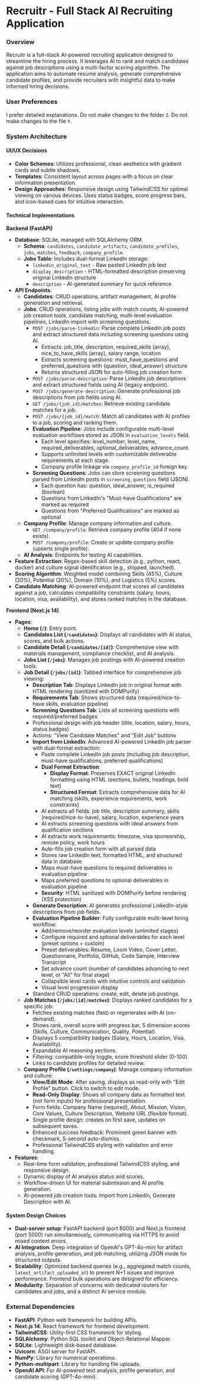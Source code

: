 # Recruitr - Full Stack AI Recruiting Application

### Overview
Recruitr is a full-stack AI-powered recruiting application designed to streamline the hiring process. It leverages AI to rank and match candidates against job descriptions using a multi-factor scoring algorithm. The application aims to automate resume analysis, generate comprehensive candidate profiles, and provide recruiters with insightful data to make informed hiring decisions.

### User Preferences
I prefer detailed explanations.
Do not make changes to the folder `Z`.
Do not make changes to the file `Y`.

### System Architecture

#### UI/UX Decisions
- **Color Schemes**: Utilizes professional, clean aesthetics with gradient cards and subtle shadows.
- **Templates**: Consistent layout across pages with a focus on clear information presentation.
- **Design Approaches**: Responsive design using TailwindCSS for optimal viewing on various devices. Uses status badges, score progress bars, and icon-based cues for intuitive interaction.

#### Technical Implementations
**Backend (FastAPI)**
- **Database**: SQLite, managed with SQLAlchemy ORM.
  - **Schema**: `candidates`, `candidate_artifacts`, `candidate_profiles`, `jobs`, `matches`, `feedback`, `company_profile`.
  - **Jobs Table**: Includes dual-format LinkedIn storage:
    - `linkedin_original_text` - Raw pasted LinkedIn job text
    - `display_description` - HTML-formatted description preserving original LinkedIn structure
    - `description` - AI-generated summary for quick reference
- **API Endpoints**:
  - **Candidates**: CRUD operations, artifact management, AI profile generation and retrieval.
  - **Jobs**: CRUD operations, listing jobs with match counts, AI-powered job creation tools, candidate matching, multi-level evaluation pipelines, LinkedIn import with screening questions.
    - `POST /jobs/parse-linkedin`: Parse complete LinkedIn job posts and extract structured data including screening questions using AI.
      - Extracts: job_title, description, required_skills (array), nice_to_have_skills (array), salary range, location
      - Extracts screening questions: must_have_questions and preferred_questions with {question, ideal_answer} structure
      - Returns structured JSON for auto-filling job creation form
    - `POST /jobs/parse-description`: Parse LinkedIn job descriptions and extract structured fields using AI (legacy endpoint).
    - `POST /jobs/generate-description`: Generate professional job descriptions from job fields using AI.
    - `GET /jobs/{job_id}/matches`: Retrieve existing candidate matches for a job.
    - `POST /jobs/{job_id}/match`: Match all candidates with AI profiles to a job, scoring and ranking them.
    - **Evaluation Pipeline**: Jobs include configurable multi-level evaluation workflows stored as JSON in `evaluation_levels` field.
      - Each level specifies: level_number, level_name, required_deliverables, optional_deliverables, advance_count.
      - Supports unlimited levels with customizable deliverable requirements at each stage.
      - Company profile linkage via `company_profile_id` foreign key.
    - **Screening Questions**: Jobs can store screening questions parsed from LinkedIn posts in `screening_questions` field (JSON).
      - Each question has: question, ideal_answer, is_required (boolean)
      - Questions from LinkedIn's "Must-have Qualifications" are marked as required
      - Questions from "Preferred Qualifications" are marked as optional
  - **Company Profile**: Manage company information and culture.
    - `GET /company/profile`: Retrieve company profile (404 if none exists).
    - `POST /company/profile`: Create or update company profile (upserts single profile).
  - **AI Analysis**: Endpoints for testing AI capabilities.
- **Feature Extraction**: Regex-based skill detection (e.g., python, react, docker) and culture signal identification (e.g., shipped, launched).
- **Scoring Algorithm**: Weighted model combining Skills (45%), Culture (20%), Potential (20%), Domain (10%), and Logistics (5%) scores.
- **Candidate Matching**: AI-powered endpoint that scores all candidates against a job, calculates compatibility constraints (salary, hours, location, visa, availability), and stores ranked matches in the database.

**Frontend (Next.js 14)**
- **Pages**:
  - **Home (`/`)**: Entry point.
  - **Candidates List (`/candidates`)**: Displays all candidates with AI status, scores, and bulk actions.
  - **Candidate Detail (`/candidates/[id]`)**: Comprehensive view with materials management, compliance checklist, and AI analysis.
  - **Jobs List (`/jobs`)**: Manages job postings with AI-powered creation tools.
  - **Job Detail (`/jobs/[id]`)**: Tabbed interface for comprehensive job viewing:
    - **Description Tab**: Displays LinkedIn job in original format with HTML rendering (sanitized with DOMPurify)
    - **Requirements Tab**: Shows structured data (required/nice-to-have skills, evaluation pipeline)
    - **Screening Questions Tab**: Lists all screening questions with required/preferred badges
    - Professional design with job header (title, location, salary, hours, status badges)
    - Actions: "View Candidate Matches" and "Edit Job" buttons
    - **Import from LinkedIn**: Advanced AI-powered LinkedIn job parser with dual-format extraction:
      - Paste complete LinkedIn job posts (including job description, must-have qualifications, preferred qualifications)
      - **Dual Format Extraction**:
        * **Display Format**: Preserves EXACT original LinkedIn formatting using HTML (sections, bullets, headings, bold text)
        * **Structured Format**: Extracts comprehensive data for AI matching (skills, experience requirements, work constraints)
      - AI extracts all fields: job title, description summary, skills (required/nice-to-have), salary, location, experience years
      - AI extracts screening questions with ideal answers from qualification sections
      - AI extracts work requirements: timezone, visa sponsorship, remote policy, work hours
      - Auto-fills job creation form with all parsed data
      - Stores raw LinkedIn text, formatted HTML, and structured data in database
      - Maps must-have questions to required deliverables in evaluation pipeline
      - Maps preferred questions to optional deliverables in evaluation pipeline
      - **Security**: HTML sanitized with DOMPurify before rendering (XSS protection)
    - **Generate Description**: AI generates professional LinkedIn-style descriptions from job fields.
    - **Evaluation Pipeline Builder**: Fully configurable multi-level hiring workflow:
      - Add/remove/reorder evaluation levels (unlimited stages)
      - Configure required and optional deliverables for each level (preset options + custom)
      - Preset deliverables: Resume, Loom Video, Cover Letter, Questionnaire, Portfolio, GitHub, Code Sample, Interview Transcript
      - Set advance count (number of candidates advancing to next level, or "All" for final stage)
      - Collapsible level cards with intuitive controls and validation
      - Visual level progression display
    - Standard CRUD operations: create, edit, delete job postings.
  - **Job Matches (`/jobs/[id]/matches`)**: Displays ranked candidates for a specific job:
    - Fetches existing matches (fast) or regenerates with AI (on-demand).
    - Shows rank, overall score with progress bar, 5 dimension scores (Skills, Culture, Communication, Quality, Potential).
    - Displays 5 compatibility badges (Salary, Hours, Location, Visa, Availability).
    - Expandable AI reasoning sections.
    - Filtering: compatible-only toggle, score threshold slider (0-100).
    - Links to candidate profiles for detailed review.
  - **Company Profile (`/settings/company`)**: Manage company information and culture:
    - **View/Edit Mode**: After saving, displays as read-only with "Edit Profile" button. Click to switch to edit mode.
    - **Read-Only Display**: Shows all company data as formatted text (not form inputs) for professional presentation.
    - Form fields: Company Name (required), About, Mission, Vision, Core Values, Culture Description, Website URL (flexible format).
    - Single profile design: creates on first save, updates on subsequent saves.
    - Enhanced success feedback: Prominent green banner with checkmark, 5-second auto-dismiss.
    - Professional TailwindCSS styling with validation and error handling.
- **Features**:
  - Real-time form validation, professional TailwindCSS styling, and responsive design.
  - Dynamic display of AI analysis status and scores.
  - Workflow-driven UI for material submission and AI profile generation.
  - AI-powered job creation tools: Import from LinkedIn, Generate Description with AI.

#### System Design Choices
- **Dual-server setup**: FastAPI backend (port 8000) and Next.js frontend (port 5000) run simultaneously, communicating via HTTPS to avoid mixed content errors.
- **AI Integration**: Deep integration of OpenAI's GPT-4o-mini for artifact analysis, profile generation, and job matching, utilizing JSON mode for structured outputs.
- **Scalability**: Optimized backend queries (e.g., aggregated match counts, `latest_artifact_uploaded_at`) to prevent N+1 issues and improve performance. Frontend bulk operations are designed for efficiency.
- **Modularity**: Separation of concerns with dedicated routers for candidates and jobs, and a distinct AI service module.

### External Dependencies

- **FastAPI**: Python web framework for building APIs.
- **Next.js 14**: React framework for frontend development.
- **TailwindCSS**: Utility-first CSS framework for styling.
- **SQLAlchemy**: Python SQL toolkit and Object-Relational Mapper.
- **SQLite**: Lightweight disk-based database.
- **Uvicorn**: ASGI server for FastAPI.
- **NumPy**: Library for numerical operations.
- **Python-multipart**: Library for handling file uploads.
- **OpenAI API**: For AI-powered text analysis, profile generation, and candidate scoring (GPT-4o-mini).